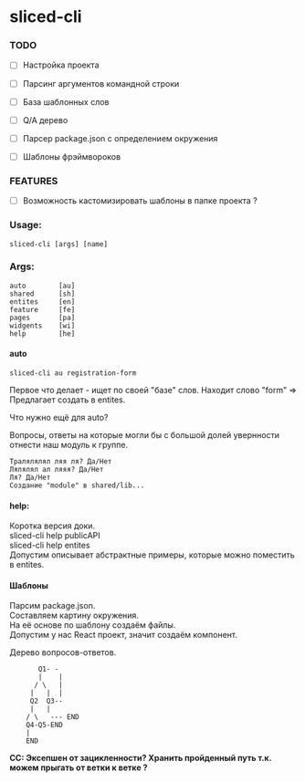 # sliced-cli 

### TODO

- [ ] Настройка проекта
- [ ] Парсинг аргументов командной строки
- [ ] База шаблонных слов
- [ ] Q/A дерево
- [ ] Парсер package.json с определением окружения
- [ ] Шаблоны фрэймвороков


### FEATURES
- [ ] Возможность кастомизировать шаблоны в папке проекта ?


### Usage:
```shell
sliced-cli [args] [name]
```

### Args:
```shell
auto		[au]
shared		[sh]
entites		[en]
feature		[fe]
pages		[pa]
widgents	[wi]
help		[he]
```
#### auto
```sliced-cli au registration-form```

Первое что делает - ищет по своей "базе" слов.
Находит слово "form" => Предлагает создать в entites.

Что нужно ещё для auto?

Вопросы, ответы на которые могли бы с большой долей увернности отнести наш модуль к группе.

```
Тралялялял ляя ля? Да/Нет
Лялялял ал ляяя? Да/Нет
Ля?	Да/Нет
Создание "module" в shared/lib...

```

#### help:
Коротка версия доки.  
sliced-cli help publicAPI  
sliced-cli help entites  
Допустим описывает абстрактные примеры, которые можно поместить в entites.  


#### Шаблоны
Парсим package.json.  
Составляем картину окружения.  
На её основе по шаблону создаём файлы.  
Допустим у нас React проект, значит создаём компонент.  




Дерево вопросов-ответов.

```
	   Q1- -
	   |    |
	  / \   |
	 |   |  |
	 Q2  Q3--
	 |   |
	/ \   --- END
	Q4-Q5-END
	|
	END

```

**CC: Эксепшен от зацикленности? Хранить пройденный путь т.к. можем прыгать от ветки к ветке ?**
